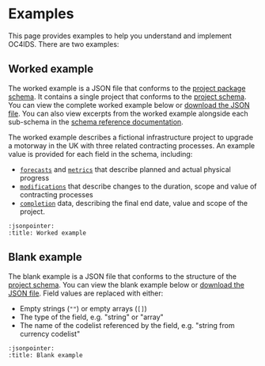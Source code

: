 # Examples

This page provides examples to help you understand and implement OC4IDS. There are two examples:

## Worked example

The worked example is a JSON file that conforms to the [project package schema](../reference/package). It contains a single project that conforms to the [project schema](../reference/schema). You can view the complete worked example below or [download the JSON file](../examples/example.json). You can also view excerpts from the worked example alongside each sub-schema in the [schema reference documentation](../reference/schema).

The worked example describes a fictional infrastructure project to upgrade a motorway in the UK with three related contracting processes. An example value is provided for each field in the schema, including:

* [`forecasts`](project-schema.json,,forecasts) and [`metrics`](project-schema.json,,metrics) that describe planned and actual physical progress
* [`modifications`](project-schema.json,,metrics) that describe changes to the duration, scope and value of contracting processes
* [`completion`](project-schema.json,,completion) data, describing the final end date, value and scope of the project.

```{jsoninclude} ../../docs/examples/example.json
:jsonpointer:
:title: Worked example
```

## Blank example

The blank example is a JSON file that conforms to the structure of the [project schema](../reference/schema). You can view the blank example below or [download the JSON file](../examples/blank.json). Field values are replaced with either:

* Empty strings (`""`) or empty arrays (`[]`)
* The type of the field, e.g. "string" or "array"
* The name of the codelist referenced by the field, e.g. "string from currency codelist"

```{jsoninclude} ../../docs/examples/blank.json
:jsonpointer:
:title: Blank example
```
